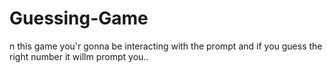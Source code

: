 # Guessing-Game
n this game you'r gonna be interacting with the prompt and if you guess the right number it willm prompt you..
